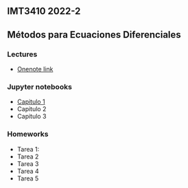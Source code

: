 ## IMT3410 2022-2 
## Métodos para Ecuaciones Diferenciales 

### Lectures
- [Onenote link](https://1drv.ms/u/s!AgSI5B3Y5o1ukh_uq4WGP23w8ZV2)

### Jupyter notebooks
- [Capitulo 1](jupyter/Capitulo1.ipynb)
- Capitulo 2
- Capitulo 3

### Homeworks
- Tarea 1:
- Tarea 2
- Tarea 3
- Tarea 4
- Tarea 5
